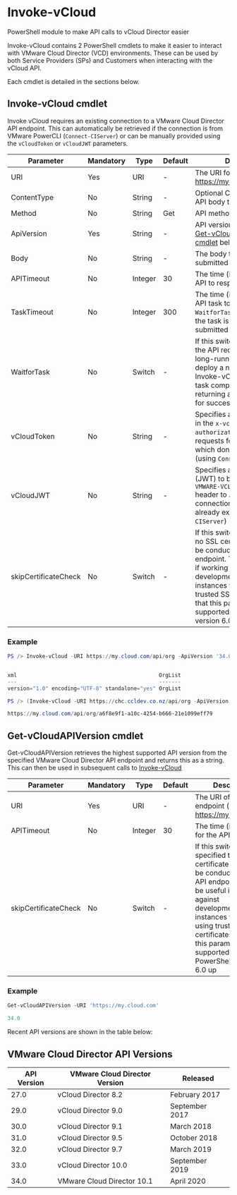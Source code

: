 # Invoke-vCloud
PowerShell module to make API calls to vCloud Director easier

Invoke-vCloud contains 2 PowerShell cmdlets to make it easier to interact with VMware Cloud Director (VCD) environments. These can be used by both Service Providers (SPs) and Customers when interacting with the vCloud API.

Each cmdlet is detailed in the sections below.

## Invoke-vCloud cmdlet

Invoke vCloud requires an existing connection to a VMware Cloud Director API endpoint. This can automatically be retrieved if the connection is from VMware PowerCLI (`Connect-CIServer`) or can be manually provided using the `vCloudToken` or `vCloudJWT` parameters.

| Parameter | Mandatory | Type | Default | Description |
| --------- | --------- | ---- | ------- | ----------- |
| URI       | Yes       | URI  | -       | The URI for the API call. (e.g. https://my.cloud.com/api/org) |
| ContentType | No      | String | -     | Optional ContentType for the API body text |
| Method    | No        | String | Get   | API method type to be called |
| ApiVersion | Yes      | String | -     | API version to be used, see [Get-vCloudAPIVersion cmdlet](#Get-vCloudAPIVersion-cmdlet) below |
| Body      | No        | String | -     | The body text to be submitted to the API |
| APITimeout | No       | Integer | 30   | The time (in seconds) for the API to respond |
| TaskTimeout | No      | Integer | 300  | The time (in seconds) for an API task to complete if `WaitforTask` is specified and the task is successfully submitted |
| WaitforTask | No      | Switch | -     | If this switch is specified and the API request results in a long-running operation (e.g. deploy a new VM) then Invoke-vCloud will wait for task completion before returning a true/false result for success/failure. |
| vCloudToken | No      | String | -     | Specifies a token to be used in the `x-vcloud-authorization` header to API requests for connections which don't already exist (using `Connect-CSIServer`) |
| vCloudJWT   | No      | String | -     | Specifies a Java Web Token (JWT) to be used in the `X-VMWARE-VCLOUD-ACCESS-TOKEN` header to API requests for connections which don't already exist (using `Connect-CIServer`) |
| skipCertificateCheck | No | Switch | - | If this switch is specified then no SSL certificate check will be conducted on the API endpoint. This can be useful if working against development/test VCD instances which aren't using trusted SSL certificates. Note that this parameter is only supported in PowerShell version 6.0 up |

### Example

```PowerShell
PS /> Invoke-vCloud -URI https://my.cloud.com/api/org -ApiVersion '34.0'


xml                                             OrgList
---                                             -------
version="1.0" encoding="UTF-8" standalone="yes" OrgList

PS /> (Invoke-vCloud -URI https://chc.ccldev.co.nz/api/org -ApiVersion '34.0').OrgList.Org.href

https://my.cloud.com/api/org/a6f8e9f1-a10c-4254-b666-21e1099eff79
```

## Get-vCloudAPIVersion cmdlet

Get-vCloudAPIVersion retrieves the highest supported API version from the specified VMware Cloud Director API endpoint and returns this as a string. This can then be used in subsequent calls to [Invoke-vCloud](##Invoke-vCloud)

| Parameter | Mandatory | Type | Default | Description |
| --------- | --------- | ---- | ------- | ----------- |
| URI       | Yes       | URI  | -       | The URI of the API endpoint (e.g. https://my.cloud.com/) |
| APITimeout | No       | Integer | 30   | The time (in seconds) for the API to respond |
| skipCertificateCheck | No | Switch | - | If this switch is specified then no SSL certificate check will be conducted on the API endpoint. This can be useful if working against development/test VCD instances which aren't using trusted SSL certificates. Note that this parameter is only supported in PowerShell version 6.0 up |

### Example

```PowerShell
Get-vCloudAPIVersion -URI 'https://my.cloud.com'

34.0
```

Recent API versions are shown in the table below:

## VMware Cloud Director API Versions

| API Version | VMware Cloud Director Version | Released  |
| ----------- | ----------------------------- | --------  |
| 27.0        | vCloud Director 8.2           | February 2017 |
| 29.0        | vCloud Director 9.0           | September 2017 |
| 30.0        | vCloud Director 9.1           | March 2018 |
| 31.0        | vCloud Director 9.5           | October 2018 |
| 32.0        | vCloud Director 9.7           | March 2019 |
| 33.0        | vCloud Director 10.0          | September 2019 |
| 34.0        | VMware Cloud Director 10.1    | April 2020 |
